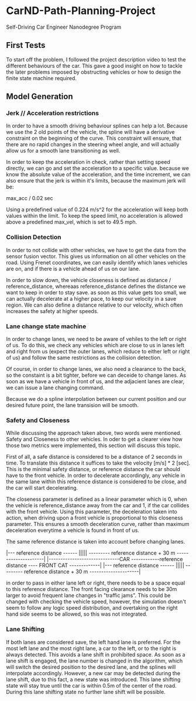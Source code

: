 # CarND-Path-Planning-Project
Self-Driving Car Engineer Nanodegree Program
   
## First Tests

To start off the problem, I followed the project description video to test the different behaviours of the car. This gave a good insight on how to tackle the later problems imposed by obstructing vehicles or how to design the finite state machine required.

## Model Generation

### Jerk // Acceleration restrictions

In order to have a smooth driving behaviour splines can help a lot. Because we use the 2 old points of the vehicle, the spline will have a derivative constraint on the beginning of the curve. This constraint will ensure, that there are no rapid changes in the steering wheel angle, and will actually allow us for a smooth lane transitioning as well.

In order to keep the acceleration in check, rather than setting speed directly, we can go and set the acceleration to a specific value. because we know the absolute value of the acceleration, and the time increment, we can also ensure that the jerk is within it's limits, because the maximum jerk will be:

max_acc / 0.02 sec

Using a predefined value of 0.224 m/s^2 for the acceleration will keep both values within the limit. To keep the speed limit, no acceleration is allowed above a predefined max_vel, which is set to 49.5 mph.

### Collision Detection

In order to not collide with other vehicles, we have to get the data from the sensor fusion vector. This gives us information on all other vehicles on the road. Using Frenet coordinates, we can easily identify which lanes vehicles are on, and if there is a vehicle ahead of us on our lane.

In order to slow down, the vehicle closeness is defined as distance / reference_distance, whereaas reference_distance defines the distance we want to keep in order to stay save. as soon as this value gets too small, we can actually decelerate at a higher pace, to keep our velocity in a save region. We can also define a distance relative to our velocity, which often increases the safety at higher speeds.

### Lane change state machine

In order to change lanes, we need to be aware of vehiles to the left or right of us. To do this, we check any vehicles which are close to us in lanes left and right from us (expect the outer lanes, which reduce to either left or right of us) and follow the same restrictions as the collision detection. 

Of course, in order to change lanes, we also need a clearance to the back, so the constaint is a bit tighter, before we can deceide to change lanes. As soon as we have a vehicle in front of us, and the adjacient lanes are clear, we can issue a lane changing command.

Because we do a spline interpolation between our current position and our desired future point, the lane transision will be smooth.

### Safety and Closeness

While discussing the approach taken above, two words were mentioned. Safety and Closeness to other vehicles. In oder to get a clearer view how those two metrics were implemented, this section will discuss this topic.

First of all, a safe distance is considered to be a distance of 2 seconds in time. To translate this distance it suffices to take the velocity [m/s] * 2 [sec]. This is the minimal safety distance, or reference distance the car should have to the front vehicle. In order to decelerate accordingly, any vehicle in the same lane within this reference distance is considered to be close, and the car will start decelerating.

The closeness parameter is defined as a linear parameter which is 0, when the vehicle is reference_distance away from the car and 1, if the car collides with the front vehicle. Using this parameter, the deceleration taken into action, when driving upon a front vehicle is proportional to this closeness parameter. This ensures a smooth deceleration curve, rather than maximum deceleration everytime a vehicle is found in front of us.

The same reference distance is taken into account before changing lanes.

|--- reference distance ------ ||||| --------- reference distance + 30 m ---------------------|
|------------------------------CAR ------------reference distance ---- FRONT CAT -------------|
|--- reference distance ------ ||||| --------- reference distance + 30 m ---------------------|

in order to pass in either lane left or right, there needs to be a space equal to this reference distance. The front facing clearance needs to be 30m larger to avoid frequent lane changes in "traffic jams". This could be changed with checking the vehicle speed, however, the simulation doesn't seem to follow any logic speed distribution, and overtaking on the right hand side seems to be allowed, so this was not integrated.

### Lane Shifting

If both lanes are considered save, the left hand lane is preferred. For the most left lane and the most right lane, a car to the left, or to the right is always detected. This avoids a lane shift in prohibited space. As soon as a lane shift is engaged, the lane number is changed in the algorithm, which will switch the desired position to the desired lane, and the splines will interpolate accordingly. However, a new car may be detected during the lane shift, due to this fact, a new state was introduced. This lane shifting state will stay true until the car is within 0.5m of the center of the road. During this lane shifting state no further lane shift will be possible.
